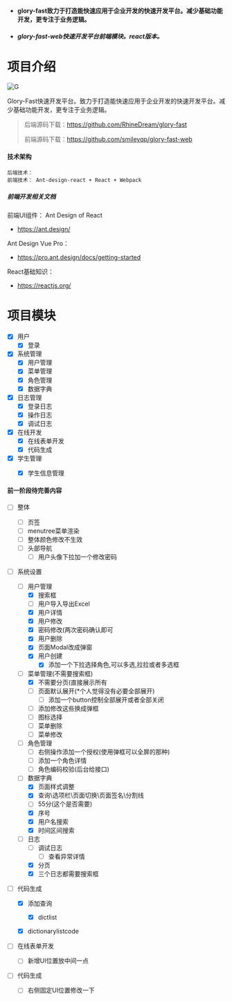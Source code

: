 - #### glory-fast致力于打造能快速应用于企业开发的快速开发平台。减少基础功能开发，更专注于业务逻辑。
- ##### glory-fast-web快速开发平台前端模块。react版本。


# 项目介绍

![G](https://img-blog.csdnimg.cn/20200525161050351.png)





Glory-Fast快速开发平台。致力于打造能快速应用于企业开发的快速开发平台。减少基础功能开发，更专注于业务逻辑。

> 后端源码下载：<https://github.com/RhineDream/glory-fast>
>
> 前端源码下载：<https://github.com/smileyqp/glory-fast-web>

#### 技术架构

```shell
后端技术： 
前端技术： Ant-design-react + React + Webpack 
```

##### 前端开发相关文档

前端UI组件： Ant Design of React

- <https://ant.design/>

Ant Design Vue Pro：

- <https://pro.ant.design/docs/getting-started>

React基础知识：

- <https://reactjs.org/>


# 项目模块

- [x] 用户
    - [x] 登录
- [x] 系统管理
    - [x] 用户管理
    - [x] 菜单管理
    - [x] 角色管理
    - [x] 数据字典
- [x] 日志管理
    - [x] 登录日志
    - [x] 操作日志
    - [x] 调试日志
- [x] 在线开发
    - [x] 在线表单开发
    - [x] 代码生成
- [x] 学生管理
    - [x] 学生信息管理





#### 前一阶段待完善内容


- [ ] 整体

  - [ ] 页签
  - [ ] menutree菜单渲染
  - [ ] 整体颜色修改不生效
  - [ ] 头部导航
    - [ ] 用户头像下拉加一个修改密码

- [ ] 系统设置

  - [ ] 用户管理
    - [x] 搜索框
    - [ ] 用户导入导出Excel
    - [x] 用户详情
    - [x] 用户修改
    - [x] 密码修改(两次密码确认即可
    - [x] 用户删除
    - [x] 页面Modal改成弹窗
    - [x] 用户创建
      - [x] 添加一个下拉选择角色,可以多选,拉拉或者多选框
  - [ ] 菜单管理(不需要搜索框)
    - [x] 不需要分页(直接展示所有
    - [ ] 页面默认展开(*个人觉得没有必要全部展开)
      - [ ] 添加一个button控制全部展开或者全部关闭
    - [ ] 添加修改这些换成弹框
    - [ ] 图标选择
    - [ ] 菜单删除
    - [ ] 菜单修改
  - [ ] 角色管理
    - [ ] 右侧操作添加一个授权(使用弹框可以全屏的那种)
    - [ ] 添加一个角色详情
    - [ ] 角色编码校验(后台给接口)
  - [ ] 数据字典
    - [x] 页面样式调整
    - [x] 查询\选项栏\页面切换\页面签名\分割线
    - [ ] 55分(这个是否需要)
    - [x] 序号
    - [x] 用户名搜索
    - [x] 时间区间搜索
  - [ ] 日志
    - [ ] 调试日志
      - [ ] 查看异常详情
    - [x] 分页
    - [x] 三个日志都需要搜索框

- [ ] 代码生成

  - [x] 添加查询

    - [x] dictlist
  - [x] dictionarylistcode
  
- [ ] 在线表单开发
  
  - [ ] 新增UI位置放中间一点
  
- [ ] 代码生成
  
    - [ ] 右侧固定UI位置修改一下
  
    